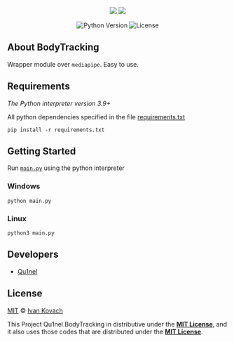 <p align="center">
  <img src="https://mediapipe.dev/images/mobile/face_mesh_android_gpu.gif" />
  <img src="https://mediapipe.dev/images/mobile/hand_tracking_3d_android_gpu.gif" />
</p>

<p align="center">
   <img src="https://img.shields.io/badge/Python-3.9-blueviolet" alt="Python Version">
   <img src="https://img.shields.io/github/license/Qu1nel/BodyTracking?color=g" alt="License" />
</p>


## About BodyTracking

Wrapper module over `mediapipe`. Easy to use.


## Requirements

_The Python interpreter version 3.9+_

All python dependencies specified in the file [requirements.txt](./requirements.txt)

    pip install -r requirements.txt

## Getting Started

Run [`main.py`](./main.py) using the python interpreter

### Windows

    python main.py

### Linux

    python3 main.py


## Developers

- [Qu1nel](https://github.com/Qu1nel)


## License

[MIT](./LICENSE) © [Ivan Kovach](https://github.com/Qu1nel/)

This Project Qu1nel.BodyTracking in distributive under the **[MIT License](./LICENSE)**, and it also uses those codes that are
distributed under the **[MIT License](./LICENSE)**.
